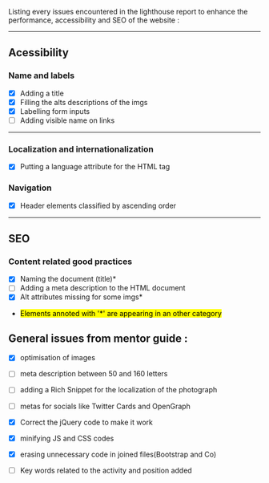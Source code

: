 Listing every issues encountered in the lighthouse report to enhance the performance, accessibility and SEO of the website :

--- 

## Acessibility 

### Name and labels

- [X] Adding a title
- [X] Filling the alts descriptions of the imgs
- [X] Labelling form inputs 
- [ ] Adding visible name on links 

---

### Localization and internationalization 

- [X] Putting a language attribute for the HTML tag

### Navigation 

- [X] Header elements classified by ascending order 

--- 

## SEO 

### Content related good practices

- [X] Naming the document (title)*  
- [ ] Adding a meta description to the HTML document  
- [X] Alt attributes missing for some imgs*  

* <mark><bold> Elements annoted with '*' are appearing in an other category </bold></mark>

## General issues from mentor guide : 

- [X] optimisation of images  
- [ ] meta description between 50 and 160 letters  
- [ ] adding a Rich Snippet for the localization of the photograph  
- [ ] metas for socials like Twitter Cards and OpenGraph  

- [X] Correct the jQuery code to make it work
- [X] minifying JS and CSS codes  
- [X] erasing unnecessary code in joined files(Bootstrap and Co)  
- [ ] Key words related to the activity and position added 